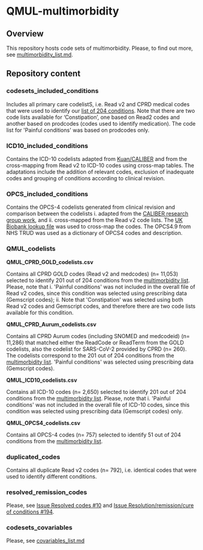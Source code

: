 # QMUL-multimorbidity
## Overview
This repository hosts code sets of multimorbidity. Please, to find out more, see [multimorbidity_list.md](https://github.com/f-eto/qmul-multimorbidity/blob/codesets-included-conditions/multimorbidity_list.md).
>
>
## Repository content
>
> 
### codesets_included_conditions
Includes all primary care codelistS, i.e. Read v2 and CPRD medical codes that were used to identify our [list of 204 conditions](https://github.com/f-eto/qmul-multimorbidity/blob/codesets-included-conditions/multimorbidity_list.md). Note that there are two code lists available for ‘Constipation’, one based on Read2 codes and another based on prodcodes (codes used to identify medication). The code list for 'Painful conditions' was based on prodcodes only.
>
>
### ICD10_included_conditions
Contains the ICD-10 codelists adapted from [Kuan/CALIBER](https://www.caliberresearch.org/portal/phenotypes/chronological-map) and from the cross-mapping from Read v2 to ICD-10 codes using cross-map tables. The adaptations include the addition of relevant codes, exclusion of inadequate codes and grouping of conditions according to clinical revision. 
>
> 
### OPCS_included_conditions
Contains the OPCS-4 codelists generated from clinical revision and comparison between the codelists i. adapted from the [CALIBER research group work](https://www.caliberresearch.org/portal/phenotypes/chronological-map), and ii. cross-mapped from the Read v2 code lists. The [UK Biobank lookup file](https://biobank.ctsu.ox.ac.uk/crystal/refer.cgi?id=592) was used to cross-map the codes. The OPCS4.9 from NHS TRUD was used as a dictionary of OPCS4 codes and description. 
> 
> 
### QMUL_codelists
>
**QMUL_CPRD_GOLD_codelists.csv**
>
Contains all CPRD GOLD codes (Read v2 and medcodes) (n= 11,053) selected to identify 201 out of 204 conditions from the [multimorbidity list](https://github.com/f-eto/qmul-multimorbidity/blob/codesets-included-conditions/multimorbidity_list.md). Please, note that i. 'Painful conditions' was not included in the overall file of Read v2 codes, since this condition was selected using prescribing data (Gemscript codes);  ii. Note that 'Constipation' was selected using both Read v2 codes and Gemscript codes, and therefore there are two code lists available for this condition. 
>
> 
**QMUL_CPRD_Aurum_codelists.csv**
>
Contains all CPRD Aurum codes (including SNOMED and medcodeid) (n= 11,286) that matched either the ReadCode or ReadTerm from the GOLD codelists, also the codelist for SARS-CoV-2 provided by CPRD (n= 260). The codelists correspond to the 201 out of 204 conditions from the [multimorbidity list](https://github.com/f-eto/qmul-multimorbidity/blob/codesets-included-conditions/multimorbidity_list.md). 'Painful conditions' was selected using prescribing data (Gemscript codes). 
>
> 
**QMUL_ICD10_codelists.csv**
>
Contains all ICD-10 codes (n= 2,650) selected to identify 201 out of 204 conditions from the [multimorbidity list](https://github.com/f-eto/qmul-multimorbidity/blob/codesets-included-conditions/multimorbidity_list.md). Please, note that i. 'Painful conditions' was not included in the overall file of ICD-10 codes, since this condition was selected using prescribing data (Gemscript codes) only.
>
> 
**QMUL_OPCS4_codelists.csv**
>
Contains all OPCS-4 codes (n= 757) selected to identify 51 out of 204 conditions from the [multimorbidity list](https://github.com/f-eto/qmul-multimorbidity/blob/codesets-included-conditions/multimorbidity_list.md). 
>
>

### duplicated_codes
Contains all duplicate Read v2 codes (n= 792), i.e. identical codes that were used to identify different conditions.
>
>

### resolved_remission_codes
Please, see [Issue Resolved codes #10](https://github.com/f-eto/qmul-multimorbidity/issues/10) and [Issue Resolution/remission/cure of conditions #194](https://github.com/f-eto/qmul-multimorbidity/issues/194).
>
>
### codesets_covariables
Please, see [covariables_list.md](https://github.com/f-eto/qmul-multimorbidity/blob/codesets-covariables/covariables_list.md)

